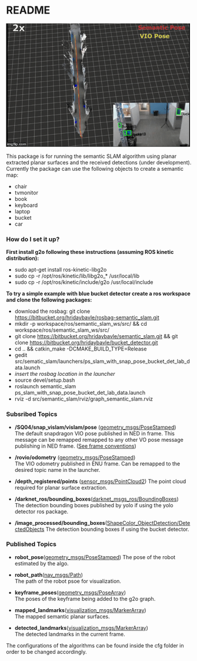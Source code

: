 # README #

   ![](semantic.gif)

This package is for running the semantic SLAM algorithm using planar extracted planar surfaces and the received detections (under development). Currently the package can use the following objects to create a semantic map:

- chair
- tvmonitor
- book
- keyboard
- laptop
- bucket
- car



### How do I set it up? 

**First install g2o following these instructions (assuming ROS kinetic distribution):**

- sudo apt-get install ros-kinetic-libg2o
- sudo cp -r /opt/ros/kinetic/lib/libg2o_* /usr/local/lib
- sudo cp -r /opt/ros/kinetic/include/g2o /usr/local/include

**To try a simple example with blue bucket detector create a ros workspace and clone the following packages:**

- download the rosbag: git clone https://bitbucket.org/hridaybavle/rosbag-semantic_slam.git
- mkdir -p workspace/ros/semantic_slam_ws/src/ && cd workspace/ros/semantic_slam_ws/src/
- git clone https://bitbucket.org/hridaybavle/semantic_slam.git && git clone https://bitbucket.org/hridaybavle/bucket_detector.git
- cd .. && catkin_make -DCMAKE_BUILD_TYPE=Release
-  gedit src/sematic_slam/launchers/ps_slam_with_snap_pose_bucket_det_lab_data.launch 
- *insert the rosbag location in the launcher*
- source devel/setup.bash
- roslaunch semantic_slam ps_slam_with_snap_pose_bucket_det_lab_data.launch 
- rviz -d src/semantic_slam/rviz/graph_semantic_slam.rviz

### Subsribed Topics 

- **/SQ04/snap_vislam/vislam/pose** ([geometry_msgs/PoseStamped](http://docs.ros.org/api/geometry_msgs/html/msg/PoseStamped.html))  
The default snapdragon VIO pose published in NED in frame. This message can be remapped remapped to any other VO pose message publishing in NED frame. ([See frame conventions](https://en.wikipedia.org/wiki/Axes_conventions))


- **/rovio/odometry** ([geometry_msgs/PoseStamped](http://docs.ros.org/melodic/api/nav_msgs/html/msg/Odometry.html))  
The VIO odometry published in ENU frame. Can be remapped to the desired topic name in the launcher. 


- **/depth_registered/points** ([sensor_msgs/PointCloud2](http://docs.ros.org/melodic/api/sensor_msgs/html/msg/PointCloud2.html)) 
The point cloud required for planar surface extraction. 


- **/darknet_ros/bounding_boxes**([darknet_msgs_ros/BoundingBoxes](https://github.com/leggedrobotics/darknet_ros))  
The detection bounding boxes published by yolo if using the yolo detector ros package. 

- **/image_processed/bounding_boxes**([ShapeColor_ObjectDetection/DetectedObjects](https://hridaybavle@bitbucket.org/hridaybavle/bucket_detector.git)
The detection bounding boxes if using the bucket detector.


### Published Topics

- **robot_pose**([geometry_msgs/PoseStamped](http://docs.ros.org/melodic/api/nav_msgs/html/msg/Odometry.html)) 
The pose of the robot estimated by the algo.

- **robot_path**([nav_msgs/Path](http://docs.ros.org/melodic/api/nav_msgs/html/msg/Path.html))  
The path of the robot psoe for visualization.

- **keyframe_poses**([geometry_msgs/PoseArray](http://docs.ros.org/melodic/api/geometry_msgs/html/msg/PoseArray.html))  
The poses of the keyframe being added to the g2o graph.

- **mapped_landmarks**([visualization_msgs/MarkerArray](http://docs.ros.org/melodic/api/visualization_msgs/html/msg/MarkerArray.html))  
The mapped semantic planar surfaces.

- **detected_landmarks**([visualization_msgs/MarkerArray](http://docs.ros.org/melodic/api/visualization_msgs/html/msg/MarkerArray.html))  
The detected landmarks in the current frame. 

The configurations of the algorithms can be found inside the cfg folder in order to be changed accordingly.








